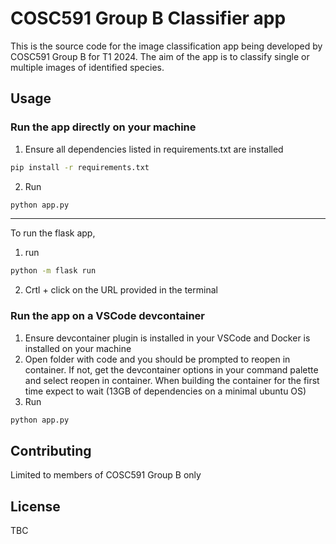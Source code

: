 #  COSC591 Group B Classifier app

This is the source code for the image classification app being developed by COSC591 Group B for T1 2024. The aim of the app is to classify single or multiple images of identified species. 

## Usage

### Run the app directly on your machine

1. Ensure all dependencies listed in requirements.txt are installed
```bash
pip install -r requirements.txt
```
2. Run
```bash
python app.py
```
**********
To run the flask app, 
1. run 
```bash
python -m flask run
```
2. Crtl + click on the URL provided in the terminal

### Run the app on a VSCode devcontainer
1. Ensure devcontainer plugin is installed in your VSCode and Docker is installed on your machine
2. Open folder with code and you should be prompted to reopen in container. If not, get the devcontainer options in your command palette and select reopen in container. When building the container for the first time expect to wait (13GB of dependencies on a minimal ubuntu OS)
3. Run
```bash
python app.py
```

## Contributing
Limited to members of COSC591 Group B only

## License
TBC